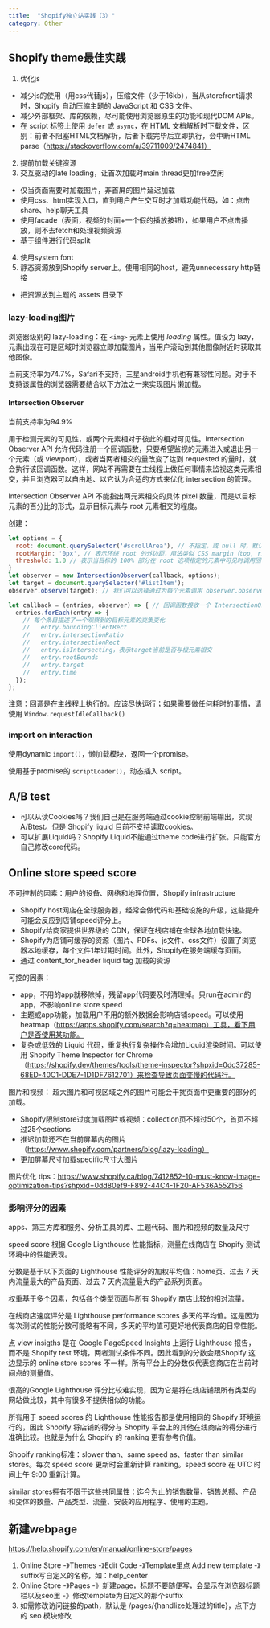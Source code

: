 ```yaml
---
title:  "Shopify独立站实践（3）"
category: Other
---
```


## Shopify theme最佳实践

1. 优化js
  + 减少js的使用（用css代替js），压缩文件（少于16kb），当从storefront请求时，Shopify 自动压缩主题的 JavaScript 和 CSS 文件。
  + 减少外部框架、库的依赖，尽可能使用浏览器原生的功能和现代DOM APIs。
  + 在 script 标签上使用 `defer` 或 `async`，在 HTML 文档解析时下载文件，区别：前者不阻塞HTML文档解析，后者下载完毕后立即执行，会中断HTML parse（https://stackoverflow.com/a/39711009/2474841）
2. 提前加载关键资源
3. 交互驱动的late loading，让首次加载时main thread更加free空闲
  + 仅当页面需要时加载图片，非首屏的图片延迟加载
  + 使用css、html实现入口，直到用户产生交互时才加载功能代码，如：点击share、help聊天工具
  + 使用facade（表面，视频的封面+一个假的播放按钮），如果用户不点击播放，则不去fetch和处理视频资源
  + 基于组件进行代码split
4. 使用system font
5. 静态资源放到Shopify server上。使用相同的host，避免unnecessary http链接
  + 把资源放到主题的 assets 目录下
### lazy-loading图片

浏览器级别的 lazy-loading：在 `<img>` 元素上使用 _loading_ 属性。值设为 lazy，元素出现在可是区域时浏览器立即加载图片，当用户滚动到其他图像附近时获取其他图像。

当前支持率为74.7%，Safari不支持，三星android手机也有兼容性问题。对于不支持该属性的浏览器需要结合以下方法之一来实现图片懒加载。

#### Intersection Observer

当前支持率为94.9%

用于检测元素的可见性，或两个元素相对于彼此的相对可见性。Intersection Observer API 允许代码注册一个回调函数，只要希望监视的元素进入或退出另一个元素（或 viewport），或者当两者相交的量改变了达到 requested 的量时，就会执行该回调函数。这样，网站不再需要在主线程上做任何事情来监视这类元素相交，并且浏览器可以自由地、以它认为合适的方式来优化 intersection 的管理。

Intersection Observer API 不能指出两元素相交的具体 pixel 数量，而是以目标元素的百分比的形式，显示目标元素与 root 元素相交的程度。

创建：

```js
let options = {
  root: document.querySelector('#scrollArea'), // 不指定，或 null 时，默认时浏览器的 viewport，必须为目标元素的 ancestor 元素
  rootMargin: '0px', // 表示环绕 root 的外边距，用法类似 CSS margin（top, right, bottom,left），可以为百分数。
  threshold: 1.0 // 表示当目标的 100% 部分在 root 选项指定的元素中可见时调用回调函数。.也可以传入 number[]。默认 0，表示只要一个像素可见，就会运行回调
}
let observer = new IntersectionObserver(callback, options);
let target = document.querySelector('#listItem');
observer.observe(target); // 我们可以选择通过为每个元素调用 observer.observe()，来监控多个元素相对于视口的可见交集变化

let callback = (entries, observer) => { // 回调函数接收一个 IntersectionObserverEntry list 和观察者
  entries.forEach(entry => {
    // 每个条目描述了一个观察到的目标元素的交集变化
    //   entry.boundingClientRect
    //   entry.intersectionRatio
    //   entry.intersectionRect
    //   entry.isIntersecting，表示target当前是否与根元素相交
    //   entry.rootBounds
    //   entry.target
    //   entry.time
  });
};
```

注意：回调是在主线程上执行的。应该尽快运行；如果需要做任何耗时的事情，请使用 `Window.requestIdleCallback()`

### import on interaction

使用dynamic `import()`，懒加载模块，返回一个promise。

使用基于promise的 `scriptLoader()`，动态插入 script。

## A/B test

- 可以从读Cookies吗？我们自己是在服务端通过cookie控制前端输出，实现A/Btest。但是 Shopify liquid 目前不支持读取cookies。
- 可以扩展Liquid吗？Shopify Liquid不能通过theme code进行扩张。只能官方自己修改core代码。

## Online store speed score

不可控制的因素：用户的设备、网络和地理位置，Shopify infrastructure

+ Shopify host网店在全球服务器，经常会做代码和基础设施的升级，这些提升可能会反应到店铺speed评分上。
+ Shopify给商家提供世界级的 CDN，保证在线店铺在全球各地加载快速。
+ Shopify为店铺可缓存的资源（图片、PDFs、js文件、css文件）设置了浏览器本地缓存，每个文件1年过期时间。此外，Shopify在服务端缓存页面。
+ 通过 content_for_header liquid tag 加载的资源

可控的因素：

+ app，不用的app就移除掉，残留app代码要及时清理掉。只run在admin的app，不影响online store speed
+ 主题或app功能，加载用户不用的额外数据会影响店铺speed。可以使用 heatmap（https://apps.shopify.com/search?q=heatmap）工具，看下用户是否使用某功能。
+ 复杂或低效的 Liquid 代码，重复执行复杂操作会增加Liquid渲染时间。可以使用 Shopify Theme Inspector for Chrome（https://shopify.dev/themes/tools/theme-inspector?shpxid=0dc37285-68ED-40C1-DDE7-1D1DF7612701）来检查导致页面变慢的代码行。

图片和视频：
超大图片和可视区域之外的图片可能会干扰页面中更重要的部分的加载。
+ Shopify限制store过度加载图片或视频：collection页不超过50个，首页不超过25个sections
+ 推迟加载还不在当前屏幕内的图片（https://www.shopify.com/partners/blog/lazy-loading）
+ 更加屏幕尺寸加载specific尺寸大图片

图片优化 tips：https://www.shopify.ca/blog/7412852-10-must-know-image-optimization-tips?shpxid=0dd80ef9-F892-44C4-1F20-AF536A552156

### 影响评分的因素

apps、第三方库和服务、分析工具的库、主题代码、图片和视频的数量及尺寸

speed score 根据 Google Lighthouse 性能指标，测量在线商店在 Shopify 测试环境中的性能表现。

分数是基于以下页面的 Lighthouse 性能评分的加权平均值：home页、过去 7 天内流量最大的产品页面、过去 7 天内流量最大的产品系列页面。

权重基于多个因素，包括各个类型页面与所有 Shopify 商店比较的相对流量。

在线商店速度评分是 Lighthouse performance scores 多天的平均值。这是因为每次测试的性能分数可能略有不同，多天的平均值可更好地代表商店的日常性能。

点 view insigths 是在 Google PageSpeed Insights 上运行 Lighthouse 报告，而不是 Shopify test 环境，两者测试条件不同。因此看到的分数会跟Shopify 这边显示的 online store scores 不一样。所有平台上的分数仅代表您商店在当前时间点的测量值。

很高的Google Lighthouse 评分比较难实现，因为它是将在线店铺跟所有类型的网站做比较，其中有很多不提供相似的功能。

所有用于 speed scores 的 Lighthouse 性能报告都是使用相同的 Shopify 环境运行的，因此 Shopify 将店铺的得分与 Shopify 平台上的其他在线商店的得分进行准确比较。也就是为什么 Shopify 的 ranking 更有参考价值。

Shopify ranking标准：slower than、same speed as、faster than similar stores。每次 speed score 更新时会重新计算 ranking。speed score 在 UTC 时间上午 9:00 重新计算。

similar stores拥有不限于这些共同属性：迄今为止的销售数量、销售总额、产品和变体的数量、产品类型、流量、安装的应用程序、使用的主题。

## 新建webpage

https://help.shopify.com/en/manual/online-store/pages

1. Online Store -》Themes -》Edit Code -》Template里点 Add new template -》suffix写自定义的名称，如：help_center
2. Online Store -》Pages -》新建page，标题不要随便写，会显示在浏览器标题栏以及seo里 -》修改template为自定义的那个suffix
3. 如需修改访问链接的path，默认是 /pages/{handlize处理过的title}，点下方的 seo 模块修改
